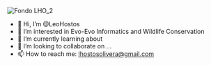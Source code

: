 ![Fondo LHO_2](https://user-images.githubusercontent.com/101445865/158068085-e403fed5-4375-400c-bd3b-7a1914f94e32.jpg)

- 👋 Hi, I’m @LeoHostos
- 👀 I’m interested in Evo-Evo Informatics and Wildlife Conservation
- 🌱 I’m currently learning about 
- 💞️ I’m looking to collaborate on ...
- 📫 How to reach me: lhostosolivera@gmail.com

<!---
LeoHostos/LeoHostos is a ✨ special ✨ repository because its `README.md` (this file) appears on your GitHub profile.
You can click the Preview link to take a look at your changes.
--->
